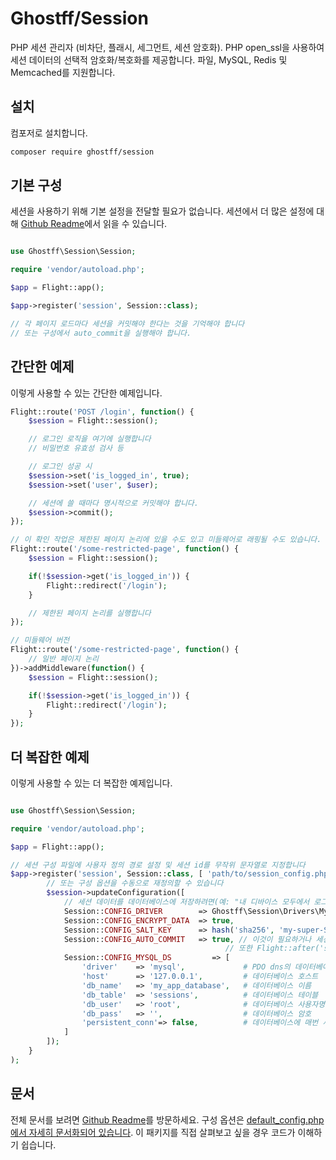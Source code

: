 # Ghostff/Session

PHP 세션 관리자 (비차단, 플래시, 세그먼트, 세션 암호화). PHP open_ssl을 사용하여 세션 데이터의 선택적 암호화/복호화를 제공합니다. 파일, MySQL, Redis 및 Memcached를 지원합니다.

## 설치

컴포저로 설치합니다.

```bash
composer require ghostff/session
```

## 기본 구성

세션을 사용하기 위해 기본 설정을 전달할 필요가 없습니다. 세션에서 더 많은 설정에 대해 [Github Readme](https://github.com/Ghostff/Session)에서 읽을 수 있습니다.

```php

use Ghostff\Session\Session;

require 'vendor/autoload.php';

$app = Flight::app();

$app->register('session', Session::class);

// 각 페이지 로드마다 세션을 커밋해야 한다는 것을 기억해야 합니다
// 또는 구성에서 auto_commit을 실행해야 합니다.
```

## 간단한 예제

이렇게 사용할 수 있는 간단한 예제입니다.

```php
Flight::route('POST /login', function() {
	$session = Flight::session();

	// 로그인 로직을 여기에 실행합니다
	// 비밀번호 유효성 검사 등

	// 로그인 성공 시
	$session->set('is_logged_in', true);
	$session->set('user', $user);

	// 세션에 쓸 때마다 명시적으로 커밋해야 합니다.
	$session->commit();
});

// 이 확인 작업은 제한된 페이지 논리에 있을 수도 있고 미들웨어로 래핑될 수도 있습니다.
Flight::route('/some-restricted-page', function() {
	$session = Flight::session();

	if(!$session->get('is_logged_in')) {
		Flight::redirect('/login');
	}

	// 제한된 페이지 논리를 실행합니다
});

// 미들웨어 버전
Flight::route('/some-restricted-page', function() {
	// 일반 페이지 논리
})->addMiddleware(function() {
	$session = Flight::session();

	if(!$session->get('is_logged_in')) {
		Flight::redirect('/login');
	}
});
```

## 더 복잡한 예제

이렇게 사용할 수 있는 더 복잡한 예제입니다.

```php

use Ghostff\Session\Session;

require 'vendor/autoload.php';

$app = Flight::app();

// 세션 구성 파일에 사용자 정의 경로 설정 및 세션 id를 무작위 문자열로 지정합니다
$app->register('session', Session::class, [ 'path/to/session_config.php', bin2hex(random_bytes(32)) ], function(Session $session) {
		// 또는 구성 옵션을 수동으로 재정의할 수 있습니다
		$session->updateConfiguration([
			// 세션 데이터를 데이터베이스에 저장하려면(예: "내 디바이스 모두에서 로그아웃" 기능 같은 것을 원할 경우 유용합니다)
			Session::CONFIG_DRIVER        => Ghostff\Session\Drivers\MySql::class,
			Session::CONFIG_ENCRYPT_DATA  => true,
			Session::CONFIG_SALT_KEY      => hash('sha256', 'my-super-S3CR3T-salt'), // 이것을 다른 값으로 변경해주세요
			Session::CONFIG_AUTO_COMMIT   => true, // 이것이 필요하거나 세션을 명시적으로 커밋하기 어려울 때에만 실행합니다.
												// 또한 Flight::after('start', function() { Flight::session()->commit(); });를 실행할 수도 있습니다.
			Session::CONFIG_MYSQL_DS         => [
				'driver'    => 'mysql',             # PDO dns의 데이터베이스 드라이버 예(mysql:host=...;dbname=...)
				'host'      => '127.0.0.1',         # 데이터베이스 호스트
				'db_name'   => 'my_app_database',   # 데이터베이스 이름
				'db_table'  => 'sessions',          # 데이터베이스 테이블
				'db_user'   => 'root',              # 데이터베이스 사용자명
				'db_pass'   => '',                  # 데이터베이스 암호
				'persistent_conn'=> false,          # 데이터베이스에 매번 새로운 연결을 설정하는 오버헤드를 피하면 더 빠른 웹 애플리케이션이 됩니다. 뒷면을 스스로 찾으세요
			]
		]);
	}
);
```

## 문서

전체 문서를 보려면 [Github Readme](https://github.com/Ghostff/Session)를 방문하세요. 구성 옵션은 [default_config.php에서 자세히 문서화되어 있습니다](https://github.com/Ghostff/Session/blob/master/src/default_config.php). 이 패키지를 직접 살펴보고 싶을 경우 코드가 이해하기 쉽습니다.
